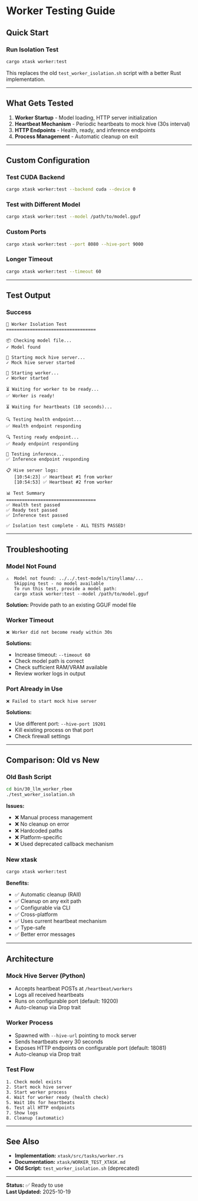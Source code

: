 # Worker Testing Guide

## Quick Start

### Run Isolation Test
```bash
cargo xtask worker:test
```

This replaces the old `test_worker_isolation.sh` script with a better Rust implementation.

---

## What Gets Tested

1. **Worker Startup** - Model loading, HTTP server initialization
2. **Heartbeat Mechanism** - Periodic heartbeats to mock hive (30s interval)
3. **HTTP Endpoints** - Health, ready, and inference endpoints
4. **Process Management** - Automatic cleanup on exit

---

## Custom Configuration

### Test CUDA Backend
```bash
cargo xtask worker:test --backend cuda --device 0
```

### Test with Different Model
```bash
cargo xtask worker:test --model /path/to/model.gguf
```

### Custom Ports
```bash
cargo xtask worker:test --port 8080 --hive-port 9000
```

### Longer Timeout
```bash
cargo xtask worker:test --timeout 60
```

---

## Test Output

### Success
```
🧪 Worker Isolation Test
==================================

📦 Checking model file...
✓ Model found

📡 Starting mock hive server...
✓ Mock hive server started

🚀 Starting worker...
✓ Worker started

⏳ Waiting for worker to be ready...
✅ Worker is ready!

⏳ Waiting for heartbeats (10 seconds)...

🔍 Testing health endpoint...
✅ Health endpoint responding

🔍 Testing ready endpoint...
✅ Ready endpoint responding

🤔 Testing inference...
✅ Inference endpoint responding

📋 Hive server logs:
   [10:54:23] ✅ Heartbeat #1 from worker
   [10:54:53] ✅ Heartbeat #2 from worker

📊 Test Summary
==================================
✅ Health test passed
✅ Ready test passed
✅ Inference test passed

✅ Isolation test complete - ALL TESTS PASSED!
```

---

## Troubleshooting

### Model Not Found
```
⚠️  Model not found: ../../.test-models/tinyllama/...
   Skipping test - no model available
   To run this test, provide a model path:
   cargo xtask worker:test --model /path/to/model.gguf
```

**Solution:** Provide path to an existing GGUF model file

### Worker Timeout
```
❌ Worker did not become ready within 30s
```

**Solutions:**
- Increase timeout: `--timeout 60`
- Check model path is correct
- Check sufficient RAM/VRAM available
- Review worker logs in output

### Port Already in Use
```
❌ Failed to start mock hive server
```

**Solutions:**
- Use different port: `--hive-port 19201`
- Kill existing process on that port
- Check firewall settings

---

## Comparison: Old vs New

### Old Bash Script
```bash
cd bin/30_llm_worker_rbee
./test_worker_isolation.sh
```

**Issues:**
- ❌ Manual process management
- ❌ No cleanup on error
- ❌ Hardcoded paths
- ❌ Platform-specific
- ❌ Used deprecated callback mechanism

### New xtask
```bash
cargo xtask worker:test
```

**Benefits:**
- ✅ Automatic cleanup (RAII)
- ✅ Cleanup on any exit path
- ✅ Configurable via CLI
- ✅ Cross-platform
- ✅ Uses current heartbeat mechanism
- ✅ Type-safe
- ✅ Better error messages

---

## Architecture

### Mock Hive Server (Python)
- Accepts heartbeat POSTs at `/heartbeat/workers`
- Logs all received heartbeats
- Runs on configurable port (default: 19200)
- Auto-cleanup via Drop trait

### Worker Process
- Spawned with `--hive-url` pointing to mock server
- Sends heartbeats every 30 seconds
- Exposes HTTP endpoints on configurable port (default: 18081)
- Auto-cleanup via Drop trait

### Test Flow
```
1. Check model exists
2. Start mock hive server
3. Start worker process
4. Wait for worker ready (health check)
5. Wait 10s for heartbeats
6. Test all HTTP endpoints
7. Show logs
8. Cleanup (automatic)
```

---

## See Also

- **Implementation:** `xtask/src/tasks/worker.rs`
- **Documentation:** `xtask/WORKER_TEST_XTASK.md`
- **Old Script:** `test_worker_isolation.sh` (deprecated)

---

**Status:** ✅ Ready to use  
**Last Updated:** 2025-10-19
